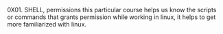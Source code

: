 0X01. SHELL, permissions
this particular course helps us know the scripts or commands that grants permission while working in linux, it helps to get more familiarized with linux.
